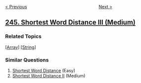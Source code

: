 <!--|This file generated by command(leetcode description); DO NOT EDIT.    |-->
<!--+----------------------------------------------------------------------+-->
<!--|@author    openset <openset.wang@gmail.com>                           |-->
<!--|@link      https://github.com/openset                                 |-->
<!--|@home      https://github.com/openset/leetcode                        |-->
<!--+----------------------------------------------------------------------+-->

[< Previous](../shortest-word-distance-ii "Shortest Word Distance II")
　　　　　　　　　　　　　　　　
[Next >](../strobogrammatic-number "Strobogrammatic Number")

## [245. Shortest Word Distance III (Medium)](https://leetcode.com/problems/shortest-word-distance-iii "最短单词距离 III")



### Related Topics
  [[Array](../../tag/array/README.md)]
  [[String](../../tag/string/README.md)]

### Similar Questions
  1. [Shortest Word Distance](../shortest-word-distance) (Easy)
  1. [Shortest Word Distance II](../shortest-word-distance-ii) (Medium)
